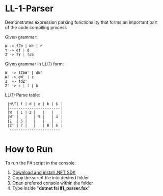 # LL-1-Parser
Demonstrates expression parsing functionality that forms an important part of the code compiling process

Given grammar:
```
W -> fZb | We | d
Y -> df | d
Z -> fY | fdb
```
Given grammar in LL(1) form:

```
W  -> fZbW' | dW'
W' -> eW' | ε
Z  -> fdZ'
Z' -> ε | f | b
```

LL(1) Parse table:

```
 |N\T| f | d | e | b | $ |
 |-----------------------|
 |W  | 1 | 2 |   |   |   |
 |W' |   |   | 3 |   | 4 |
 |Z  | 5 |   |   |   |   |
 |Z' | 7 |   |   | 8 | 6 |
  -----------------------
```
# How to Run

To run the F# script in the console:

<ol>
  <li><a href="https://dotnet.microsoft.com/download">Download and install .NET SDK</a></li>
  <li>Copy the script file into desired folder</li>
  <li>Open prefered console within the folder</li>
  <li>Type inside "<b>dotnet fsi ll1_parser.fsx</b>"</li>
 </ol>
